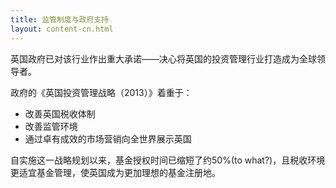 ```yaml
---
title: 监管制度与政府支持
layout: content-cn.html
---
```


英国政府已对该行业作出重大承诺——决心将英国的投资管理行业打造成为全球领导者。

政府的《英国投资管理战略（2013）》着重于：

- 改善英国税收体制
- 改善监管环境
- 通过卓有成效的市场营销向全世界展示英国

自实施这一战略规划以来，基金授权时间已缩短了约50%(to what?)，且税收环境更适宜基金管理，使英国成为更加理想的基金注册地。